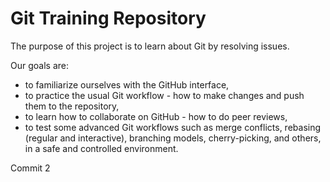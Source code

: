 # Git Training Repository

The purpose of this project is to learn about Git by resolving issues.

Our goals are:

* to familiarize ourselves with the GitHub interface,
* to practice the usual Git workflow - how to make changes and push them to the repository, 
* to learn how to collaborate on GitHub - how to do peer reviews,
* to test some advanced Git workflows such as merge conflicts, rebasing (regular and interactive), branching models, cherry-picking, and others, in a safe and controlled environment.

Commit 2
